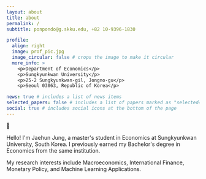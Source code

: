 ```yaml
---
layout: about
title: about
permalink: /
subtitle: ponpondo@g.skku.edu, +82 10-9396-1830

profile:
  align: right
  image: prof_pic.jpg
  image_circular: false # crops the image to make it circular
  more_info: >
    <p>Department of Economics</p>
    <p>Sungkyunkwan University</p>
    <p>25-2 Sungkyunkwan-gil, Jongno-gu</p>
    <p>Seoul 03063, Republic of Korea</p>

news: true # includes a list of news items
selected_papers: false # includes a list of papers marked as "selected={true}"
social: true # includes social icons at the bottom of the page
---
```


:turtle: 

Hello! I'm Jaehun Jung, a master's student in Economics at Sungkyunkwan University, South Korea. I previously earned my Bachelor's degree in Economics from the same institution.

My research interests include Macroeconomics, International Finance, Monetary Policy, and Machine Learning Applications.

